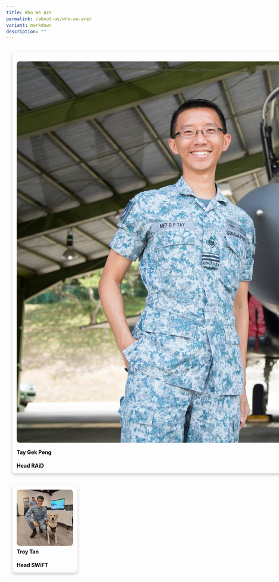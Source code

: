 ```yaml
---
title: Who We Are
permalink: /about-us/who-we-are/
variant: markdown
description: ""
---
```

<div class="row">

<div class="col">
<div style="display:flex;width:104vh;"> 
<div style="color:black; font-size:30; border-radius:8px; box-shadow:0 4px 8px 0 rgba(0,0,0,0.2); width:30%; margin:16px; padding:12px"> 

<img src="/images/Who%20We%20Are/Gek_peng.jpeg" style="border-radius:8px;"> <h4 style="margin-top:4px"><b>Tay Gek Peng</b></h4>
<div> <b>Head RAiD</b> </div>
</div> 
</div>
</div>
</div>
	
<div class="col">
<div style="display:flex;"> 
<div style="color:black; font-size:30; border-radius:8px; box-shadow:0 4px 8px 0 rgba(0,0,0,0.2);  width:30%; margin:16px; padding:12px"> 
<img src="/images/Who%20We%20Are/troy_tan.jpg" style="border-radius:8px;"> 
<h4 style="margin-top:4px"><b>Troy Tan</b></h4>
<div> <b>Head SWiFT</b></div>
</div> 
</div>
</div>
